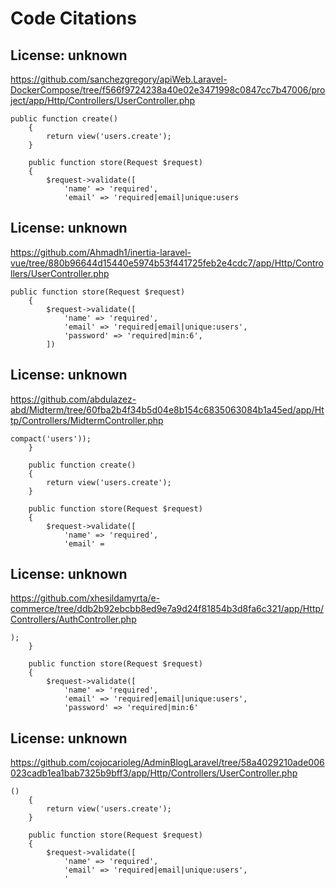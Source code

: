 # Code Citations

## License: unknown
https://github.com/sanchezgregory/apiWeb.Laravel-DockerCompose/tree/f566f9724238a40e02e3471998c0847cc7b47006/project/app/Http/Controllers/UserController.php

```
public function create()
    {
        return view('users.create');
    }

    public function store(Request $request)
    {
        $request->validate([
            'name' => 'required',
            'email' => 'required|email|unique:users
```


## License: unknown
https://github.com/Ahmadh1/inertia-laravel-vue/tree/880b96644d15440e5974b53f441725feb2e4cdc7/app/Http/Controllers/UserController.php

```
public function store(Request $request)
    {
        $request->validate([
            'name' => 'required',
            'email' => 'required|email|unique:users',
            'password' => 'required|min:6',
        ])
```


## License: unknown
https://github.com/abdulazez-abd/Midterm/tree/60fba2b4f34b5d04e8b154c6835063084b1a45ed/app/Http/Controllers/MidtermController.php

```
compact('users'));
    }

    public function create()
    {
        return view('users.create');
    }

    public function store(Request $request)
    {
        $request->validate([
            'name' => 'required',
            'email' =
```


## License: unknown
https://github.com/xhesildamyrta/e-commerce/tree/ddb2b92ebcbb8ed9e7a9d24f81854b3d8fa6c321/app/Http/Controllers/AuthController.php

```
);
    }

    public function store(Request $request)
    {
        $request->validate([
            'name' => 'required',
            'email' => 'required|email|unique:users',
            'password' => 'required|min:6'
```


## License: unknown
https://github.com/cojocarioleg/AdminBlogLaravel/tree/58a4029210ade006023cadb1ea1bab7325b9bff3/app/Http/Controllers/UserController.php

```
()
    {
        return view('users.create');
    }

    public function store(Request $request)
    {
        $request->validate([
            'name' => 'required',
            'email' => 'required|email|unique:users',
            '
```

